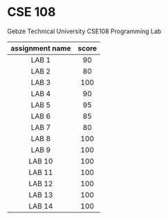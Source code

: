 # CSE 108

Gebze Technical University
CSE108 Programming Lab

| assignment name | score |
|:---------------:|:-----:|
| LAB 1           | 90    |
| LAB 2           | 80    |
| LAB 3           | 100   |
| LAB 4           | 90    |
| LAB 5			  |	95	  |
| LAB 6           | 85    |
| LAB 7			  | 80    |
| LAB 8 		  | 100   |
| LAB 9           | 100   |
| LAB 10          | 100   |
| LAB 11          | 100   | 
| LAB 12          | 100   |
| LAB 13          | 100   |
| LAB 14          | 100   |

